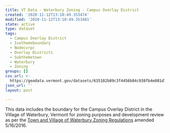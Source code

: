 ```yaml
---
title: VT Data - Waterbury Zoning - Campus Overlay District
created: '2020-11-12T13:10:49.353474'
modified: '2020-11-12T13:10:49.353481'
state: active
type: dataset
tags:
  - Campus Overlay District
  - Isothemeboundary
  - Nodecvrpc
  - Overlay Districts
  - Subthemetown
  - Waterbury
  - Zoning
groups: []
csv_url: >-
  https://geodata.vermont.gov/datasets/635102b89c3f4456b84c938fb4e081d7_0.csv?outSR=%7B%22latestWkid%22%3A3857%2C%22wkid%22%3A102100%7D
json_url: ''
layout: post

---
```

This data includes the boundary for the Campus Overlay District in the Village of Waterbury, Vermont for zoning purposes and development review as per the <a href='https://www.waterburyvt.com/fileadmin/files/Zoning_Planning/Waterbury_ZR_Searchable.pdf' target='_blank'>Town and Village of Waterbury Zoning Regulations</a> amended 5/16/2016.
